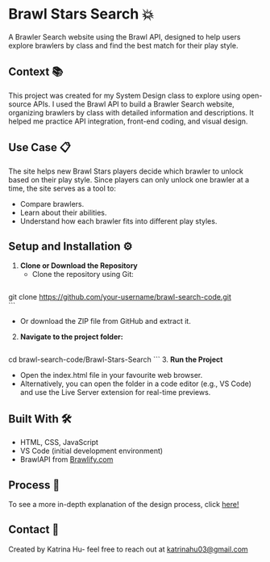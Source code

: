 # Brawl Stars Search 💥
A Brawler Search website using the Brawl API, designed to help users explore brawlers by class and find the best match for their play style.

## Context 📚
This project was created for my System Design class to explore using open-source APIs. I used the Brawl API to build a Brawler Search website, organizing brawlers by class with detailed information and descriptions. It helped me practice API integration, front-end coding, and visual design.

## Use Case 📋
The site helps new Brawl Stars players decide which brawler to unlock based on their play style.
Since players can only unlock one brawler at a time, the site serves as a tool to:

- Compare brawlers.
- Learn about their abilities.
- Understand how each brawler fits into different play styles.

## Setup and Installation ⚙️

1. **Clone or Download the Repository**  
   - Clone the repository using Git:  
     ```bash
git clone https://github.com/your-username/brawl-search-code.git  
     ```
   - Or download the ZIP file from GitHub and extract it.
2. **Navigate to the project folder:**
     ```bash
cd brawl-search-code/Brawl-Stars-Search
     ```
3. **Run the Project**
- Open the index.html file in your favourite web browser.
- Alternatively, you can open the folder in a code editor (e.g., VS Code) and use the Live Server extension for real-time previews.

## Built With 🛠️
- HTML, CSS, JavaScript
- VS Code (initial development environment)
- BrawlAPI from [Brawlify.com](https://brawlify.com/)

## Process 🔗
To see a more in-depth explanation of the design process, click [here!](https://www.figma.com/proto/LVP6OV37wtnSJ7QOp6gWbA/SYSTEM-DESIGN--PROJECT-1?page-id=0%3A1&node-id=20-35&p=f&viewport=-9468%2C-466%2C0.57&t=aB4BUSBMQzJubVJt-1&scaling=contain&content-scaling=fixed)

## Contact 📨
Created by Katrina Hu- feel free to reach out at katrinahu03@gmail.com
